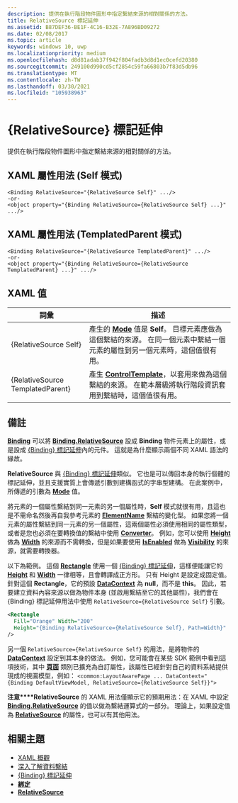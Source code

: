 ```yaml
---
description: 提供在執行階段物件圖形中指定繫結來源的相對關係的方法。
title: RelativeSource 標記延伸
ms.assetid: B87DEF36-BE1F-4C16-B32E-7A896BD09272
ms.date: 02/08/2017
ms.topic: article
keywords: windows 10, uwp
ms.localizationpriority: medium
ms.openlocfilehash: d8d81adab37f942f804fadb3d8d1ec0cefd20380
ms.sourcegitcommit: 249100d990cd5cf2854c59fa66803b7f83d5db96
ms.translationtype: MT
ms.contentlocale: zh-TW
ms.lasthandoff: 03/30/2021
ms.locfileid: "105938963"
---
```

# <a name="relativesource-markup-extension"></a>{RelativeSource} 標記延伸


提供在執行階段物件圖形中指定繫結來源的相對關係的方法。

## <a name="xaml-attribute-usage-self-mode"></a>XAML 屬性用法 (Self 模式)

``` syntax
<Binding RelativeSource="{RelativeSource Self}" .../>
-or-
<object property="{Binding RelativeSource={RelativeSource Self} ...}" .../>
```

## <a name="xaml-attribute-usage-templatedparent-mode"></a>XAML 屬性用法 (TemplatedParent 模式)

``` syntax
<Binding RelativeSource="{RelativeSource TemplatedParent}" .../>
-or-
<object property="{Binding RelativeSource={RelativeSource TemplatedParent} ...}" .../>
```

## <a name="xaml-values"></a>XAML 值

| 詞彙 | 描述 |
|------|-------------|
| {RelativeSource Self} | 產生的 [<strong>Mode</strong>](/uwp/api/windows.ui.xaml.data.relativesource.mode) 值是 <strong>Self</strong>。 目標元素應做為這個繫結的來源。 在同一個元素中繫結一個元素的屬性到另一個元素時，這個值很有用。 |
| {RelativeSource TemplatedParent} | 產生 [<strong>ControlTemplate</strong>](/uwp/api/Windows.UI.Xaml.Controls.ControlTemplate)，以套用來做為這個繫結的來源。 在範本層級將執行階段資訊套用到繫結時，這個值很有用。 |

## <a name="remarks"></a>備註

[**Binding**](/uwp/api/Windows.UI.Xaml.Data.Binding) 可以將 [**Binding.RelativeSource**](/uwp/api/windows.ui.xaml.data.binding.relativesource) 設成 **Binding** 物件元素上的屬性，或是設成 [{Binding} 標記延伸](binding-markup-extension.md)內的元件。 這就是為什麼顯示兩個不同 XAML 語法的緣故。

**RelativeSource** 與 [{Binding} 標記延伸](binding-markup-extension.md)類似。  它也是可以傳回本身的執行個體的標記延伸，並且支援實質上會傳遞引數到建構函式的字串型建構。 在此案例中，所傳遞的引數為 [**Mode**](/uwp/api/windows.ui.xaml.data.relativesource.mode) 值。

將元素的一個屬性繫結到同一元素的另一個屬性時，**Self** 模式就很有用，且這也是不需命名然後再自我參考元素的 [**ElementName**](/uwp/api/windows.ui.xaml.data.binding.elementname) 繫結的變化型。 如果您將一個元素的屬性繫結到同一元素的另一個屬性，這兩個屬性必須使用相同的屬性類型，或者是您也必須在要轉換值的繫結中使用 [**Converter**](/uwp/api/windows.ui.xaml.data.binding.converter)。 例如，您可以使用 [**Height**](/uwp/api/Windows.UI.Xaml.FrameworkElement.Height) 做為 [**Width**](/uwp/api/Windows.UI.Xaml.FrameworkElement.Width) 的來源而不需轉換，但是如果要使用 [**IsEnabled**](/uwp/api/windows.ui.xaml.controls.control.isenabled) 做為 [**Visibility**](/uwp/api/Windows.UI.Xaml.Visibility) 的來源，就需要轉換器。

以下為範例。 這個 [**Rectangle**](/uwp/api/Windows.UI.Xaml.Shapes.Rectangle) 使用一個 [{Binding} 標記延伸](binding-markup-extension.md)，這樣便能讓它的 [**Height**](/uwp/api/Windows.UI.Xaml.FrameworkElement.Height) 和 [**Width**](/uwp/api/Windows.UI.Xaml.FrameworkElement.Width) 一律相等，且會轉譯成正方形。 只有 Height 是設定成固定值。 針對這個 **Rectangle**，它的預設 [**DataContext**](/uwp/api/windows.ui.xaml.frameworkelement.datacontext) 為 **null**，而不是 **this**。 因此，若要建立資料內容來源以做為物件本身 (並啟用繫結至它的其他屬性)，我們會在 {Binding} 標記延伸用法中使用 `RelativeSource={RelativeSource Self}` 引數。

```XML
<Rectangle
  Fill="Orange" Width="200"
  Height="{Binding RelativeSource={RelativeSource Self}, Path=Width}"
/>
```

另一個 `RelativeSource={RelativeSource Self}` 的用法，是將物件的 [**DataContext**](/uwp/api/windows.ui.xaml.frameworkelement.datacontext) 設定到其本身的做法。  例如，您可能會在某些 SDK 範例中看到這項技術，其中 [**頁面**](/uwp/api/Windows.UI.Xaml.Controls.Page) 類別已擴充為自訂屬性，該屬性已經針對自己的資料系結提供現成的視圖模型，例如： `<common:LayoutAwarePage ... DataContext="{Binding DefaultViewModel, RelativeSource={RelativeSource Self}}">`

**注意****RelativeSource** 的 XAML 用法僅顯示它的預期用法：在 XAML 中設定 [**Binding.RelativeSource**](/uwp/api/windows.ui.xaml.data.binding.relativesource) 的值以做為繫結運算式的一部分。 理論上，如果設定值為 [**RelativeSource**](/uwp/api/Windows.UI.Xaml.Data.RelativeSource) 的屬性，也可以有其他用法。

## <a name="related-topics"></a>相關主題

* [XAML 概觀](xaml-overview.md)
* [深入了解資料繫結](../data-binding/data-binding-in-depth.md)
* [{Binding} 標記延伸](binding-markup-extension.md)
* [**綁定**](/uwp/api/Windows.UI.Xaml.Data.Binding)
* [**RelativeSource**](/uwp/api/Windows.UI.Xaml.Data.RelativeSource)